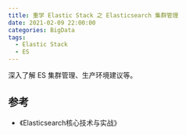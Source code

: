 ```yaml
---
title: 重学 Elastic Stack 之 Elasticsearch 集群管理
date: 2021-02-09 22:00:00
categories: BigData
tags:
  - Elastic Stack
  - ES
---
```


深入了解 ES 集群管理、生产环境建议等。

<!--more-->




## 参考

- 《Elasticsearch核心技术与实战》

[1]: /images/big-data/es-07/1.jpg

<style>
  img {
    zoom: 50%;
  }
</style>
